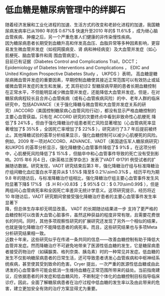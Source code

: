 # 低血糖是糖尿病管理中的绊脚石  
随着经济发展和工业化进程的加速、生活方式的改变和老龄化进程的加速，我国糖尿病发病率已从1980 年的$ 0.67\%$  快速升至2010 年的$ 11.6\%$ ，成为继心脑血管疾病、肿瘤之后，另一个严重危害人们健康的非传染慢性疾病。  
因为糖尿病患者长期受到血糖升高和伴发高血压、血脂异常等多种因素影响，更容易发生微血管并发症（如视网膜病变、肾 病和神经病变）及大血管并发症（如心肌梗死、脑血管事件和周 围血管病变）。  
目前已有证据（Diabetes Control and Complications Trail，DCCT；Epidemiology of Diabetes Interventions and Complications ， EDIC  and United Kingdom Prospective Diabetes Study ， UKPDS ）表明， 高血糖是糖尿病微血管并发症的重要因素，早期控制血糖使其接近正常范围可以有效防止或延缓微血管并发症的发生和发展，尤 其将初诊2 型糖尿病早期的患者长期血糖控制在正常水平，不但能明显减少微血管并发症，还能降低大血管并发症。但是，在对糖尿病病程较长且合并心血管疾病（或有心血管疾病风险）的中、老年人群的临床研究中，包括ADVANCE（关于强化降糖与微血管和大血管并发症关系的研究）/ACCORD（美国控制糖尿病心血管风险行动），都没有显示严格血糖控制的主要心血管获益。只有在 ACCORD  研究的次要终点中看到非致命性心肌梗死 降低了$ 24\%$ 。但由于强化降糖治疗组患者死亡风险显著增加（心血管病死率显著增加了$ 35\%$ ，全因死亡率增加了$ 22\%$ ），研究进行了3.7 年后提前被终止。其他降糖试验的荟萃分析结果显示，强化血糖控制可以减少心肌梗死的风险。例如，2009 年一项对ACCORD、ADVANCE、VADT（美国退伍军人糖尿病研究）和UKPDS 的荟萃分析显示，强化降糖使心血管事件降低了$ 9\%$ 。在这项分析中，心肌梗死风险降低了$ 15\%$ ，但脑卒中和心血管事件导致的死亡没有受到影响。2015 年6 月4 日，《新英格兰医学杂志》发表了VADT 中1791 例受试者的扩展随访数据。研究发现，VADT 研究结束后第3 年，强化降糖治疗组与标准降糖治疗组间糖化血红蛋白水平差异从$ 1.5\%$  降至$ 0.2\%\sim0.3\%$ 。经历平均为期9.8 年的随访后，与标准降糖治疗组相比，强化降糖治疗组主要心血管事件发生风险显著下降$ 17\%$ （$ .H R{=}0.83$ ；$ 95\%$  CI：$ 0.70\sim0.99\$ ），但是两组间心血管病死率和全因死亡率差异无统计学意义。这项研究提示，经历将近10 年随访后，VADT 研究期间曾接受强化降糖治疗患者的主要心血管事件发生率显著下  
降，但总体生存率却无明显改善。 VADT  的长期随访结果进一步 支持了更严格的血糖控制可以改善大血管心脏事件，虽然这种获益的程度非常有限，且需要花费很长的时间。同时，其他多项观察性研究的扩展研究还发现了另外一个相似的结果，也就是强化降糖治疗不能降低患者的病死率。而且，这些研究结果也与多项Meta 分析研究结果相一致。  
近数十年来，这些研究似乎在传递一条共同的信息——改善血糖控制有助于降低大血管并发症。然而降糖治疗不可避免地带来了医源性低血糖的发生，它是糖尿病患者接受药物治疗（如磺脲类、格列奈类、胰岛素）时的一种常见并发症。低血糖的发生不仅影响糖尿病患者的日常生活，还可导致患者诱发心血管疾病和中枢神经系统疾病，甚至使其受到致命的危害。Cryer 提出，一次严重的医源性低血糖或由此诱发的心血管事件可能会抵消一生维持血糖在正常范围所带来的益处。当前指南建议，应依据患者的并发症和低血糖风险，不断制定个体化的血糖控制目标指导临床诊疗。因此，全面了解糖尿病患者在治疗过程中低血糖的发生率以及由此带来的危害，建立更加安全有效的治疗方案显得尤为重要。  
